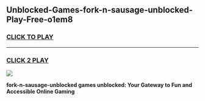 
## Unblocked-Games-fork-n-sausage-unblocked-Play-Free-o1em8
<h3>
<a href="https://premium76.site?title=fork-n-sausage-unblocked&ref=23A">CLICK TO PLAY</a></h3>
<hr>

<h3>
<a href="https://premium76.site?title=fork-n-sausage-unblocked&ref=23A">CLICK 2 PLAY</a>
  
</h3>

<a href="https://premium76.site?title=fork-n-sausage-unblocked&ref=23A"><img src="https://clearcache.store/games.png"></a>


**fork-n-sausage-unblocked games unblocked: Your Gateway to Fun and Accessible Online Gaming**
